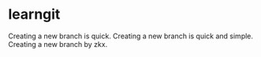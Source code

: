 # learngit
Creating a new branch is quick.
Creating a new branch is quick and simple.
Creating a new branch by zkx.
